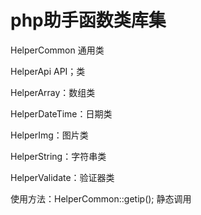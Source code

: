 # php助手函数类库集

HelperCommon 通用类


HelperApi API；类

HelperArray：数组类

HelperDateTime：日期类

HelperImg：图片类

HelperString：字符串类

HelperValidate：验证器类

使用方法：HelperCommon::getip();
静态调用